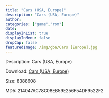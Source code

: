 ```yaml
---
title: "Cars (USA, Europe)"
description: "Cars (USA, Europe)"
author: 
categories: ["game","rom"]
date: 
displayInList: true
displayInMenu: false
dropCap: false
featuredImage: /img/gba/Cars [Europe].jpg
---
```


Description: Cars (USA, Europe)

Download: <a style="text-decoration:underline;" href="https://mega.nz/#!aOZ0XCxA!2Jad03j9x7IwkPOgCU2PL_MzWnt5LtS9n6Ycn4sdlm4" target = "_blank" rel = "nofollow" > Cars (USA, Europe)</a>

Size: 8388608

MD5: 214047AC78C08EB59E256F54DF9522F2

